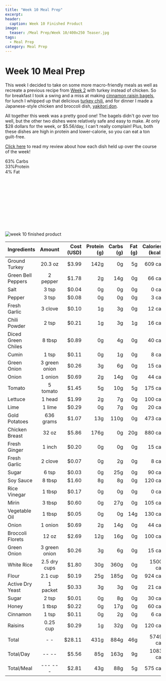 ```yaml
---
title: "Week 10 Meal Prep"
excerpt: 
header:
  caption: Week 10 Finished Product
image:
  teaser: /Meal Prep/Week 10/400x250 Teaser.jpg
tags: 
  - Meal Prep
category: Meal Prep
---
```


# Week 10 Meal Prep

This week I decided to take on some more macro-friendly meals as well as recreate a previous recipe from [Week 2](http://underwriteyourlife.com/meal%20prep/Week2/) with turkey instead of chicken. So for breakfast I took a swing and a miss at making [cinnamon raisin bagels](http://underwriteyourlife.com/recipe%20failure/Cinnamon-Raisin-Bagels/), for lunch I whipped up that delicious [turkey chili](http://underwriteyourlife.com/recipe/Turkey-Chili/), and for dinner I made a Japanese-style chicken and broccoli dish, [yakitori don](http://underwriteyourlife.com/recipe/Yakitori-Don/).

All together this week was a pretty good one! The bagels didn't go over too well, but the other two dishes were relatively safe and easy to make. At only $28 dollars for the week, or $5.56/day, I can't really complain! Plus, both these dishes are high in protein and lower-calorie, so you can eat a ton guilt-free.

[Click here](http://underwriteyourlife.com/meal%20prep/Week10Evaluation/) to read my review about how each dish held up over the course of the week!

<div class="c100 p63 big">
  <span>63% Carbs </span>
  <div class="slice">
    <div class="bar"></div>
    <div class="fill"></div>
  </div>
</div>

<div class="c100 p33 big">
  <span>33%Protein </span>
  <div class="slice">
    <div class="bar"></div>
    <div class="fill"></div>
  </div>
</div>

<div class="c100 p4 big">
  <span>4% Fat </span>
  <div class="slice">
    <div class="bar"></div>
    <div class="fill"></div>
  </div>
</div>

<br>
<br />
<br>
<br />
<br>
<br />
<br>
<br />
<br>
<br />


![week 10 finished product](https://github.com/underwriteyourlife/underwriteyourlife/blob/master/images/Meal%20Prep/Week%2010/Week%2010.jpg?raw=true "Week 10 Finished Meal Prep")

|	**Ingredients**	|	**Amount**		|	 **Cost (USD)** 	|	**Protein (g)**	|	**Carbs (g)**	|	**Fat (g)**	|	**Calories (kcal)**
|	:----------	|	:----------:		|	 ---------: 	|	 ---------: 	|	 ---------: 	|	 ---------: 	|	 ---------: 
|	Ground Turkey	|	20.3	oz	|	 $3.99 	|	142g	|	0g	|	5g	|	609 cal
|	Green Bell Peppers	|	2	pepper	|	 $1.78 	|	2g	|	14g	|	0g	|	66 cal
|	Salt	|	3	tsp	|	 $0.04 	|	0g	|	0g	|	0g	|	0 cal
|	Pepper	|	3	tsp	|	 $0.08 	|	0g	|	0g	|	0g	|	3 cal
|	Fresh Garlic	|	3	clove	|	 $0.10 	|	1g	|	3g	|	0g	|	12 cal
|	Chili Powder	|	2	tsp	|	 $0.21 	|	1g	|	3g	|	1g	|	16 cal
|	Diced Green Chiles	|	8	tbsp	|	 $0.89 	|	0g	|	4g	|	0g	|	40 cal
|	Cumin	|	1	tsp	|	 $0.11 	|	0g	|	1g	|	0g	|	8 cal
|	Green Onion	|	3	green onion	|	 $0.26 	|	3g	|	6g	|	0g	|	15 cal
|	Onion	|	1	onion	|	 $0.69 	|	2g	|	14g	|	0g	|	44 cal
|	Tomato	|	5	tomato	|	 $1.45 	|	5g	|	10g	|	5g	|	175 cal
|	Lettuce	|	1	head	|	 $1.99 	|	2g	|	7g	|	0g	|	100 cal
|	Lime	|	1	lime	|	 $0.29 	|	0g	|	7g	|	0g	|	20 cal
|	Gold Potatoes	|	636	grams	|	 $1.07 	|	13g	|	110g	|	0g	|	473 cal
|	Chicken Breast	|	32	oz	|	 $5.86 	|	176g	|	0g	|	20g	|	880 cal
|	Fresh Ginger	|	1	inch	|	 $0.20 	|	0g	|	0g	|	0g	|	15 cal
|	Fresh Garlic	|	2	clove	|	 $0.07 	|	0g	|	2g	|	0g	|	8 cal
|	Sugar	|	6	tsp	|	 $0.03 	|	0g	|	25g	|	0g	|	90 cal
|	Soy Sauce	|	8	tbsp	|	 $1.60 	|	8g	|	8g	|	0g	|	120 cal
|	Rice Vinegar	|	1	tbsp	|	 $0.17 	|	0g	|	0g	|	0g	|	0 cal
|	Mirin	|	3	tbsp	|	 $0.60 	|	0g	|	27g	|	0g	|	105 cal
|	Vegetable Oil	|	1	tbsp	|	 $0.05 	|	0g	|	0g	|	14g	|	130 cal
|	Onion	|	1	onion	|	 $0.69 	|	2g	|	14g	|	0g	|	44 cal
|	Broccoli Florets	|	12	oz	|	 $2.69 	|	12g	|	16g	|	0g	|	100 cal
|	Green Onion	|	3	green onion	|	 $0.26 	|	3g	|	6g	|	0g	|	15 cal
|	White Rice	|	2.5	dry cups	|	 $1.80 	|	30g	|	360g	|	0g	|	1500 cal
|	Flour	|	2.1	cup	|	 $0.19 	|	25g	|	185g	|	0g	|	924 cal
|	Active Dry Yeast	|	1	packet	|	 $0.33 	|	3g	|	3g	|	0g	|	21 cal
|	Sugar	|	2	tsp	|	 $0.01 	|	0g	|	8g	|	0g	|	30 cal
|	Honey	|	1	tbsp	|	 $0.22 	|	0g	|	17g	|	0g	|	60 cal
|	Cinnamon	|	1	tsp	|	 $0.11 	|	0g	|	2g	|	0g	|	6 cal
|	Raisins	|	0.25	cup	|	 $0.29 	|	1g	|	32g	|	0g	|	120 cal
|	Total	|	-	-	|	 $28.11 	|	431g	|	884g	|	46g	|	5749 cal
|	Total/Day	|	--	--	|	 $5.56 	|	85g	|	163g	|	9g	|	1083 cal
|	Total/Meal	|	---	---	|	 $2.81 	|	43g	|	88g	|	5g	|	575 cal
